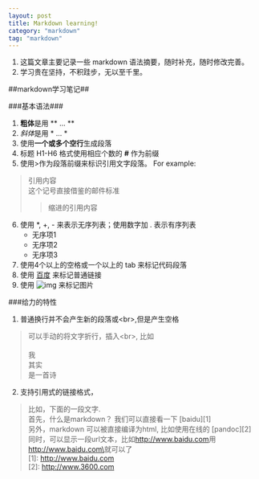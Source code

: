 ```yaml
---
layout: post
title: Markdown learning!
category: "markdown"
tag: "markdown"
---
```



1. 这篇文章主要记录一些 markdown 语法摘要，随时补充，随时修改完善。  
2. 学习贵在坚持，不积跬步，无以至千里。

##markdown学习笔记##

###基本语法###

1. **粗体**是用 \*\* ... \*\*    
2. *斜体*是用 \* ... \*  
3. 使用**一个或多个空行**生成段落  
4. 标题 H1-H6 格式使用相应个数的 **#** 作为前缀  
5. 使用\>作为段落前缀来标识引用文字段落。 For example:  
>  引用内容    
>  这个记号直接借鉴的邮件标准    
>  > 缩进的引用内容      
  
6. 使用 *, +, - 来表示无序列表；使用数字加 . 表示有序列表  
	* 无序项1
	+ 无序项2 
	+ 无序项3
7. 使用4个以上的空格或一个以上的 tab 来标记代码段落  
8. 使用 [百度](http://www.baidu.com "title") 来标记普通链接  
9. 使用 ![img](http://image6.tuku.cn/pic/wallpaper/fengjing/yangguangshatanhaian/020.jpg) 来标记图片  

###给力的特性

1. 普通换行并不会产生新的段落或<br\>,但是产生空格   
> 可以手动的将文字折行，插入<br\>, 比如  
> <br>我<br>其实<br>是一首诗  

2. 支持引用式的链接格式，  
> 比如，下面的一段文字.  
> 首先，什么是markdown？ 我们可以直接看一下 [baidu][1]      
> 另外，markdown 可以被直接编译为html, 比如使用在线的 [pandoc][2]       
> 同时，可以显示一段url文本，比如<http://www.baidu.com>用<http://www.baidu.com\>就可以了    
> [1]: http://www.baidu.com    
> [2]: http://www.3600.com    
